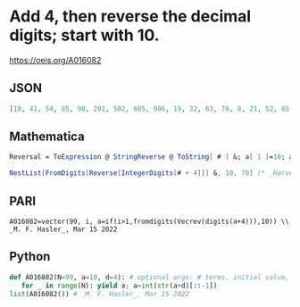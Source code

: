 # Add 4, then reverse the decimal digits; start with 10\.
https://oeis.org/A016082
## JSON
```JSON
[10, 41, 54, 85, 98, 201, 502, 605, 906, 19, 32, 63, 76, 8, 21, 52, 65, 96, 1, 5, 9, 31, 53, 75, 97, 101, 501, 505, 905, 909, 319, 323, 723, 727, 137, 141, 541, 545, 945, 949, 359, 363, 763, 767, 177, 181, 581, 585, 985, 989, 399, 304, 803, 708, 217, 122, 621, 526]
```
## Mathematica
```Mathematica
Reversal = ToExpression @ StringReverse @ ToString[ # ] &; a[ 1 ]=10; a[ n_Integer ] := Reversal[ a[ n - 1 ] + 4 ]; Table[ a[ n ], {n, 1, 80} ] (* _Robert G. Wilson v_ *)
```
```Mathematica
NestList[FromDigits[Reverse[IntegerDigits[# + 4]]] &, 10, 70] (* _Harvey P. Dale_, Jan 18 2011 *)
```
## PARI
```PARI
A016082=vector(99, i, a=if(i>1,fromdigits(Vecrev(digits(a+4))),10)) \\ _M. F. Hasler_, Mar 15 2022
```
## Python
```Python
def A016082(N=99, a=10, d=4): # optional args: # terms, initial value, increment
   for _ in range(N): yield a; a=int(str(a+d)[::-1])
list(A016082()) # _M. F. Hasler_, Mar 15 2022
```
